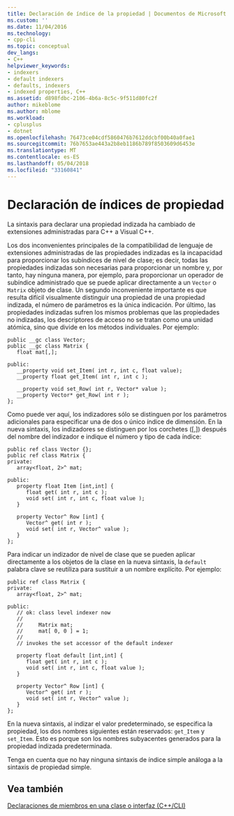 ```yaml
---
title: Declaración de índice de la propiedad | Documentos de Microsoft
ms.custom: ''
ms.date: 11/04/2016
ms.technology:
- cpp-cli
ms.topic: conceptual
dev_langs:
- C++
helpviewer_keywords:
- indexers
- default indexers
- defaults, indexers
- indexed properties, C++
ms.assetid: d898fdbc-2106-4b6a-8c5c-9f511d80fc2f
author: mikeblome
ms.author: mblome
ms.workload:
- cplusplus
- dotnet
ms.openlocfilehash: 76473ce04cdf5860476b7612ddcbf00b40a0fae1
ms.sourcegitcommit: 76b7653ae443a2b8eb1186b789f8503609d6453e
ms.translationtype: MT
ms.contentlocale: es-ES
ms.lasthandoff: 05/04/2018
ms.locfileid: "33160841"
---
```

# <a name="property-index-declaration"></a>Declaración de índices de propiedad
La sintaxis para declarar una propiedad indizada ha cambiado de extensiones administradas para C++ a Visual C++.  
  
 Los dos inconvenientes principales de la compatibilidad de lenguaje de extensiones administradas de las propiedades indizadas es la incapacidad para proporcionar los subíndices de nivel de clase; es decir, todas las propiedades indizadas son necesarias para proporcionar un nombre y, por tanto, hay ninguna manera, por ejemplo, para proporcionar un operador de subíndice administrado que se puede aplicar directamente a un `Vector` o `Matrix` objeto de clase. Un segundo inconveniente importante es que resulta difícil visualmente distinguir una propiedad de una propiedad indizada, el número de parámetros es la única indicación. Por último, las propiedades indizadas sufren los mismos problemas que las propiedades no indizadas, los descriptores de acceso no se tratan como una unidad atómica, sino que divide en los métodos individuales.  Por ejemplo:  
  
```  
public __gc class Vector;  
public __gc class Matrix {  
   float mat[,];  
  
public:   
   __property void set_Item( int r, int c, float value);  
   __property float get_Item( int r, int c );  
  
   __property void set_Row( int r, Vector* value );  
   __property Vector* get_Row( int r );  
};  
```  
  
 Como puede ver aquí, los indizadores sólo se distinguen por los parámetros adicionales para especificar una de dos o único índice de dimensión. En la nueva sintaxis, los indizadores se distinguen por los corchetes ([,]) después del nombre del indizador e indique el número y tipo de cada índice:  
  
```  
public ref class Vector {};  
public ref class Matrix {  
private:  
   array<float, 2>^ mat;  
  
public:  
   property float Item [int,int] {  
      float get( int r, int c );  
      void set( int r, int c, float value );  
   }  
  
   property Vector^ Row [int] {  
      Vector^ get( int r );  
      void set( int r, Vector^ value );  
   }  
};  
```  
  
 Para indicar un indizador de nivel de clase que se pueden aplicar directamente a los objetos de la clase en la nueva sintaxis, la `default` palabra clave se reutiliza para sustituir a un nombre explícito. Por ejemplo:  
  
```  
public ref class Matrix {  
private:  
   array<float, 2>^ mat;  
  
public:  
   // ok: class level indexer now  
   //  
   //     Matrix mat;  
   //     mat[ 0, 0 ] = 1;   
   //  
   // invokes the set accessor of the default indexer  
  
   property float default [int,int] {  
      float get( int r, int c );  
      void set( int r, int c, float value );  
   }  
  
   property Vector^ Row [int] {  
      Vector^ get( int r );  
      void set( int r, Vector^ value );  
   }  
};  
```  
  
 En la nueva sintaxis, al indizar el valor predeterminado, se especifica la propiedad, los dos nombres siguientes están reservados: `get_Item` y `set_Item`. Esto es porque son los nombres subyacentes generados para la propiedad indizada predeterminada.  
  
 Tenga en cuenta que no hay ninguna sintaxis de índice simple análoga a la sintaxis de propiedad simple.  
  
## <a name="see-also"></a>Vea también  
 [Declaraciones de miembros en una clase o interfaz (C++/CLI)](../dotnet/member-declarations-within-a-class-or-interface-cpp-cli.md)   
 